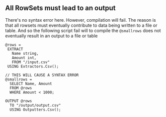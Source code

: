 ## All RowSets must lead to an output

There's no syntax error here. However, compilation will fail. The reason is that all rowsets must eventually contribute to data being written to a file or table. And so the following script fail will to compile the `@smallrows` does not eventually result in an output to a file or table

```
@rows =
 EXTRACT
   Name string,
   Amount int,
   FROM "/input.csv"
 USING Extractors.Csv();

// THIS WILL CAUSE A SYNTAX ERROR
@smallrows =
  SELECT Name, Amount
  FROM @rows
  WHERE Amount < 1000;

OUTPUT @rows
  TO "/output/output.csv"
  USING Outputters.Csv();
```

